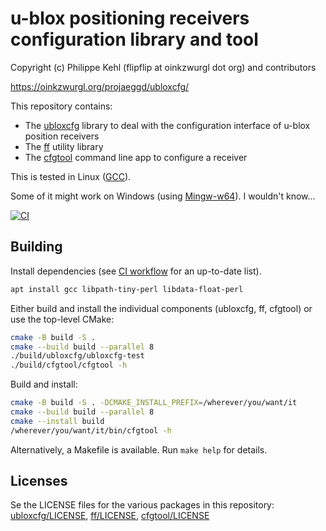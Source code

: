 # u-blox positioning receivers configuration library and tool

Copyright (c) Philippe Kehl (flipflip at oinkzwurgl dot org) and contributors

https://oinkzwurgl.org/projaeggd/ubloxcfg/

This repository contains:

- The [ubloxcfg](./ubloxcfg/README.md) library to deal with the configuration interface of u-blox position receivers
- The [ff](./ff/README.md) utility library
- The [cfgtool](./cfgtool/README.md) command line app to configure a receiver

This is tested in Linux ([GCC](https://gcc.gnu.org/)).

Some of it might work on Windows (using [Mingw-w64](http://mingw-w64.org)). I wouldn't know...

[![CI](/../../workflows/CI/badge.svg?branch=master)](/../../actions)


## Building

Install dependencies (see [CI workflow](./.github/workflows/main.yml) for an up-to-date list).

```sh
apt install gcc libpath-tiny-perl libdata-float-perl
```

Either build and install the individual components (ubloxcfg, ff, cfgtool) or use the top-level CMake:

```sh
cmake -B build -S .
cmake --build build --parallel 8
./build/ubloxcfg/ubloxcfg-test
./build/cfgtool/cfgtool -h
```

Build and install:

```sh
cmake -B build -S . -DCMAKE_INSTALL_PREFIX=/wherever/you/want/it
cmake --build build --parallel 8
cmake --install build
/wherever/you/want/it/bin/cfgtool -h
```

Alternatively, a Makefile is available. Run `make help` for details.


## Licenses

Se the LICENSE files for the various packages in this repository: [ubloxcfg/LICENSE](./ubloxcfg/LICENSE),
[ff/LICENSE](./ff/LICENSE), [cfgtool/LICENSE](./cfgtool/LICENSE)


